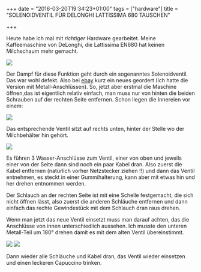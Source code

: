 +++
date = "2016-03-20T19:34:23+01:00"
tags = ["hardware"]
title = "SOLENOIDVENTIL FÜR DELONGHI LATTISSIMA 680 TAUSCHEN"

+++


Heute habe ich mal mit *richtiger* Hardware gearbeitet. Meine Kaffeemaschine von DeLonghi, die Lattissima EN680 hat keinen Milchschaum mehr gemacht. 

![](/post/latissima_aussen.jpg)

Der Dampf für diese Funktion geht durch ein sogenanntes Solenoidventil. Das war wohl defekt. Also bei [ebay](http://www.ebay.de/itm/370615009376) kurz ein neues geordert (Ich hatte die Version mit Metall-Anschlüssen).
So, jetzt aber erstmal die Maschine öffnen,das ist eigentlich relativ einfach, man muss nur von hinten die beiden Schrauben auf der rechten Seite  entfernen. Schon liegen die Innereien vor einem:

![](/post/latissima.jpg)

Das entsprechende Ventil sitzt auf rechts unten, hinter der Stelle wo der Milchbehälter hin gehört.

![](/post/ventil_nah.jpg)

Es führen 3 Wasser-Anschlüsse zum Ventil, einer von oben und jeweils einer von der Seite dann sind noch ein paar Kabel dran. Also zuerst die Kabel entfernen (natürlich vorher Netzstecker ziehen !!) und dann das Ventil entnehmen, es steckt in einer Gummihalterung, kann aber mit etwas hin und her drehen entnommen werden.

Der Schlauch an der rechten Seite ist mit eine Schelle festgemacht, die sich nicht öffnen lässt, also zuerst die anderen Schläuche entfernen und dann einfach das rechte Gewindestück mit dem Schlauch dran raus drehen.

Wenn man jetzt das neue Ventil einsetzt muss man darauf achten, das die Anschlüsse von innen unterschiedlich aussehen. Ich musste den unteren Metall-Teil um 180° drehen damit es mit dem alten Ventil übereinstimmt.

![](/post/ventil1.jpg)
![](/post/ventil2.jpg)

Dann wieder alle Schläuche und Kabel dran, das Ventil wieder einsetzen und einen leckeren Capuccino trinken.
